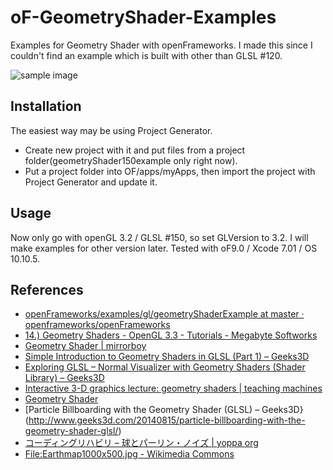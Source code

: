 # oF-GeometryShader-Examples

Examples for Geometry Shader with openFrameworks. I made this since I couldn't find an example which is built with other than GLSL #120.

![sample image](http://i.imgur.com/X3FG2PR.png "sample image")

## Installation

The easiest way may be using Project Generator. 

* Create new project with it and put files from a project folder(geometryShader150example only right now).
* Put a project folder into OF/apps/myApps, then import the project with Project Generator and update it. 

## Usage

Now only go with openGL 3.2 / GLSL #150, so set GLVersion to 3.2. I will make examples for other version later.
Tested with oF9.0 / Xcode 7.01 / OS 10.10.5.

## References

* [openFrameworks/examples/gl/geometryShaderExample at master · openframeworks/openFrameworks](https://github.com/openframeworks/openFrameworks/tree/master/examples/gl/geometryShaderExample)
* [14.) Geometry Shaders - OpenGL 3.3 - Tutorials - Megabyte Softworks](http://www.mbsoftworks.sk/index.php?page=tutorials&series=1&tutorial=17)
* [Geometry Shader | mirrorboy](http://mirror.boy.jp/?cat=80)
* [Simple Introduction to Geometry Shaders in GLSL (Part 1) – Geeks3D](http://www.geeks3d.com/20111111/simple-introduction-to-geometry-shaders-glsl-opengl-tutorial-part1/)
* [Exploring GLSL – Normal Visualizer with Geometry Shaders (Shader Library) – Geeks3D](http://www.geeks3d.com/20130905/exploring-glsl-normal-visualizer-with-geometry-shaders-shader-library/)
* [Interactive 3-D graphics lecture: geometry shaders | teaching machines](http://www.twodee.org/weblog/?p=805)
* [Geometry Shader](http://learnopengl.com/#!Advanced-OpenGL/Geometry-Shader)
* [Particle Billboarding with the Geometry Shader (GLSL) – Geeks3D}(http://www.geeks3d.com/20140815/particle-billboarding-with-the-geometry-shader-glsl/)
* [コーディングリハビリ – 球とパーリン・ノイズ | yoppa org](http://yoppa.org/blog/6114.html)
* [File:Earthmap1000x500.jpg - Wikimedia Commons](https://commons.wikimedia.org/wiki/File:Earthmap1000x500.jpg)

